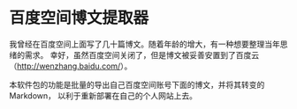 # 百度空间博文提取器

我曾经在百度空间上面写了几十篇博文。随着年龄的增大，有一种想要整理当年思绪的需求。 幸好，虽然百度空间关闭了，但是博文被妥善安置到了百度云（<http://wenzhang.baidu.com/>）。

本软件包的功能是批量的导出自己百度空间账号下面的博文，并将其转变的 Markdown， 以利于重新部署在自己的个人网站上去。
